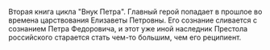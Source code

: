<!--2025-05-10 13:06:17--><!--pdate:-->
Вторая книга цикла "Внук Петра". Главный герой попадает в прошлое во времена царствования Елизаветы Петровны. Его сознание сливается с сознанием Петра Федоровича, и этот уже иной наследник Престола российского старается стать чем-то большим, чем его реципиент.